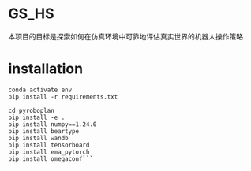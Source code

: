 # GS_HS
本项目的目标是探索如何在仿真环境中可靠地评估真实世界的机器人操作策略
# installation

```conda create -n env python=3.10.9 
conda activate env 
pip install -r requirements.txt

cd pyroboplan
pip install -e .
pip install numpy==1.24.0 
pip install beartype
pip install wandb
pip install tensorboard
pip install ema_pytorch
pip install omegaconf```
